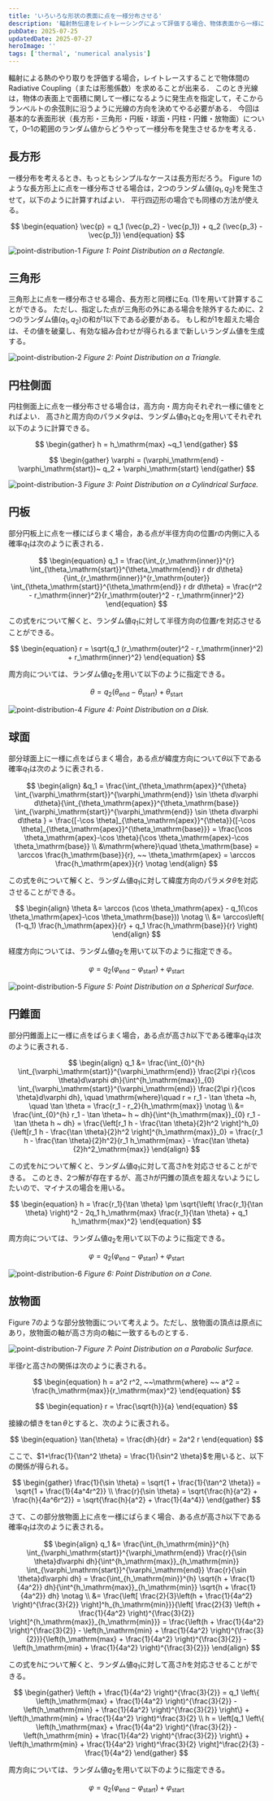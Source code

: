 ```yaml
---
title: 'いろいろな形状の表面に点を一様分布させる'
description: '輻射熱伝達をレイトレーシングによって評価する場合、物体表面から一様に光線を発生させる必要があります。今回は、長方形・三角形・円板・球面・円柱・円錐・放物面などの基本的な表面形状について、0–1の範囲のランダム値からどうやって一様分布を発生させるかを解説します。'
pubDate: 2025-07-25
updatedDate: 2025-07-27
heroImage: ''
tags: ['thermal', 'numerical analysis']
---
```


輻射による熱のやり取りを評価する場合，レイトレースすることで物体間のRadiative Coupling（または形態係数）を求めることが出来る．
このとき光線は，物体の表面上で面積に関して一様になるように発生点を指定して，そこからランベルトの余弦則に沿うように光線の方向を決めてやる必要がある．
今回は基本的な表面形状（長方形・三角形・円板・球面・円柱・円錐・放物面）について，0–1の範囲のランダム値からどうやって一様分布を発生させるかを考える．

## 長方形

一様分布を考えるとき、もっともシンプルなケースは長方形だろう。
Figure 1のような長方形上に点を一様分布させる場合は，2つのランダム値$(q_1, q_2)$を発生させて，以下のように計算すればよい．
平行四辺形の場合でも同様の方法が使える。

$$
\begin{equation}
\vec{p} = q_1 (\vec{p_2} - \vec{p_1}) + q_2 (\vec{p_3} - \vec{p_1})
\end{equation}
$$

![point-distribution-1](../figures/point-distribution-1.svg)
_Figure 1: Point Distribution on a Rectangle._

## 三角形

三角形上に点を一様分布させる場合、長方形と同様にEq. (1)を用いて計算することができる。
ただし、指定した点が三角形の外にある場合を除外するために、2つのランダム値$(q_1, q_2)$の和が1以下である必要がある。
もし和が1を超えた場合は、その値を破棄し、有効な組み合わせが得られるまで新しいランダム値を生成する。

![point-distribution-2](../figures/point-distribution-2.svg)
_Figure 2: Point Distribution on a Triangle._

## 円柱側面

円柱側面上に点を一様分布させる場合は，高方向・周方向それぞれ一様に値をとればよい．
高さ$h$と周方向のパラメタ$\varphi$は、ランダム値$q_1$と$q_2$を用いてそれぞれ以下のように計算できる。

$$
\begin{gather}
h = h_\mathrm{max} ~q_1
\end{gather}
$$

$$
\begin{gather}
\varphi = (\varphi_\mathrm{end} - \varphi_\mathrm{start})~ q_2 + \varphi_\mathrm{start}
\end{gather}
$$

![point-distribution-3](../figures/point-distribution-3.svg)
_Figure 3: Point Distribution on a Cylindrical Surface._

## 円板

部分円板上に点を一様にばらまく場合，ある点が半径方向の位置$r$の内側に入る確率$q_1$は次のように表される．

$$
\begin{equation}
q_1 = \frac{\int_{r_\mathrm{inner}}^{r} \int_{\theta_\mathrm{start}}^{\theta_\mathrm{end}} r dr d\theta}{\int_{r_\mathrm{inner}}^{r_\mathrm{outer}} \int_{\theta_\mathrm{start}}^{\theta_\mathrm{end}} r dr d\theta}
= \frac{r^2 - r_\mathrm{inner}^2}{r_\mathrm{outer}^2 - r_\mathrm{inner}^2}
\end{equation}
$$

この式を$r$について解くと、ランダム値$q_1$に対して半径方向の位置$r$を対応させることができる。

$$
\begin{equation}
r = \sqrt{q_1 (r_\mathrm{outer}^2 - r_\mathrm{inner}^2) + r_\mathrm{inner}^2}
\end{equation}
$$

周方向については、ランダム値$q_2$を用いて以下のように指定できる。

$$
\begin{equation}
\theta = q_2 (\theta_\mathrm{end} - \theta_\mathrm{start}) + \theta_\mathrm{start}
\end{equation}
$$

![point-distribution-4](../figures/point-distribution-4.svg)
_Figure 4: Point Distribution on a Disk._

## 球面

部分球面上に一様に点をばらまく場合，ある点が緯度方向について$\theta$以下である確率$q_1$は次のように表される．

$$
\begin{align}
&q_1 = \frac{\int_{\theta_\mathrm{apex}}^{\theta} \int_{\varphi_\mathrm{start}}^{\varphi_\mathrm{end}} \sin \theta d\varphi d\theta}{\int_{\theta_\mathrm{apex}}^{\theta_\mathrm{base}} \int_{\varphi_\mathrm{start}}^{\varphi_\mathrm{end}} \sin \theta d\varphi d\theta }
= \frac{[-\cos \theta]_{\theta_\mathrm{apex}}^{\theta}}{[-\cos \theta]_{\theta_\mathrm{apex}}^{\theta_\mathrm{base}}}
= \frac{\cos \theta_\mathrm{apex}-\cos \theta}{\cos \theta_\mathrm{apex}-\cos \theta_\mathrm{base}} \\
&\mathrm{where}\quad \theta_\mathrm{base} = \arccos \frac{h_\mathrm{base}}{r}, ~~ \theta_\mathrm{apex} = \arccos \frac{h_\mathrm{apex}}{r} \notag
\end{align}
$$

この式を$\theta$について解くと、ランダム値$q_1$に対して緯度方向のパラメタ$\theta$を対応させることができる。

$$
\begin{align}
\theta &= \arccos (\cos \theta_\mathrm{apex} - q_1(\cos \theta_\mathrm{apex}-\cos \theta_\mathrm{base})) \notag \\
&= \arccos\left( (1-q_1) \frac{h_\mathrm{apex}}{r} + q_1 \frac{h_\mathrm{base}}{r} \right)
\end{align}
$$

経度方向については、ランダム値$q_2$を用いて以下のように指定できる。

$$
\begin{equation}
\varphi = q_2 (\varphi_\mathrm{end} - \varphi_\mathrm{start}) + \varphi_\mathrm{start}
\end{equation}
$$

![point-distribution-5](../figures/point-distribution-5.svg)
_Figure 5: Point Distribution on a Spherical Surface._

## 円錐面

部分円錐面上に一様に点をばらまく場合，ある点が高さ$h$以下である確率$q_1$は次のように表される．

$$
\begin{align}
q_1 &= \frac{\int_{0}^{h} \int_{\varphi_\mathrm{start}}^{\varphi_\mathrm{end}} \frac{2\pi r}{\cos \theta}d\varphi dh}{\int^{h_\mathrm{max}}_{0} \int_{\varphi_\mathrm{start}}^{\varphi_\mathrm{end}} \frac{2\pi r}{\cos \theta}d\varphi dh}, \quad
\mathrm{where}\quad r = r_1 - \tan \theta ~h, \quad \tan \theta = \frac{r_1 - r_2}{h_\mathrm{max}} \notag \\
&= \frac{\int_{0}^{h} r_1 - \tan \theta~ h ~ dh}{\int^{h_\mathrm{max}}_{0} r_1 - \tan \theta h ~ dh}
= \frac{\left[r_1 h - \frac{\tan \theta}{2}h^2 \right]^h_0}{\left[r_1 h - \frac{\tan \theta}{2}h^2 \right]^{h_\mathrm{max}}_0}
= \frac{r_1 h - \frac{\tan \theta}{2}h^2}{r_1 h_\mathrm{max} - \frac{\tan \theta}{2}h^2_\mathrm{max}}
\end{align}
$$

この式を$h$について解くと、ランダム値$q_1$に対して高さ$h$を対応させることができる。
このとき、2つ解が存在するが、高さ$h$が円錐の頂点を超えないようにしたいので、マイナスの場合を用いる。

$$
\begin{equation}
h = \frac{r_1}{\tan \theta} \pm \sqrt{\left( \frac{r_1}{\tan \theta} \right)^2 - 2q_1 h_\mathrm{max} \frac{r_1}{\tan \theta} + q_1 h_\mathrm{max}^2}
\end{equation}
$$

周方向については、ランダム値$q_2$を用いて以下のように指定できる。

$$
\begin{equation}
\varphi = q_2 (\varphi_\mathrm{end} - \varphi_\mathrm{start}) + \varphi_\mathrm{start}
\end{equation}
$$

![point-distribution-6](../figures/point-distribution-6.svg)
_Figure 6: Point Distribution on a Cone._

## 放物面

Figure 7のような部分放物面について考えよう。ただし、放物面の頂点は原点にあり，放物面の軸が高さ方向の軸に一致するものとする．

![point-distribution-7](../figures/point-distribution-7.svg)
_Figure 7: Point Distribution on a Parabolic Surface._

半径$r$と高さ$h$の関係は次のように表される。

$$
\begin{equation}
h = a^2 r^2, ~~\mathrm{where} ~~ a^2 = \frac{h_\mathrm{max}}{r_\mathrm{max}^2}
\end{equation}
$$

$$
\begin{equation}
r = \frac{\sqrt{h}}{a}
\end{equation}
$$

接線の傾きを$\tan\theta$とすると、次のように表される。

$$
\begin{equation}
\tan{\theta} = \frac{dh}{dr} = 2a^2 r
\end{equation}
$$

ここで、$1+\frac{1}{\tan^2 \theta} = \frac{1}{\sin^2 \theta}$を用いると、以下の関係が得られる。

$$
\begin{gather}
\frac{1}{\sin \theta} = \sqrt{1 + \frac{1}{\tan^2 \theta}} = \sqrt{1 + \frac{1}{4a^4r^2}} \\
\frac{r}{\sin \theta} = \sqrt{\frac{h}{a^2} + \frac{h}{4a^6r^2}}
= \sqrt{\frac{h}{a^2} + \frac{1}{4a^4}}
\end{gather}
$$

さて、この部分放物面上に点を一様にばらまく場合、ある点が高さ$h$以下である確率$q_1$は次のように表される。

$$
\begin{align}
q_1 &= \frac{\int_{h_\mathrm{min}}^{h} \int_{\varphi_\mathrm{start}}^{\varphi_\mathrm{end}} \frac{r}{\sin \theta}d\varphi dh}{\int^{h_\mathrm{max}}_{h_\mathrm{min}} \int_{\varphi_\mathrm{start}}^{\varphi_\mathrm{end}} \frac{r}{\sin \theta}d\varphi dh}
= \frac{\int_{h_\mathrm{min}}^{h} \sqrt{h + \frac{1}{4a^2}} dh}{\int^{h_\mathrm{max}}_{h_\mathrm{min}} \sqrt{h + \frac{1}{4a^2}} dh} \notag \\
&= \frac{\left[ \frac{2}{3}\left(h + \frac{1}{4a^2} \right)^{\frac{3}{2}} \right]^h_{h_\mathrm{min}}}{\left[ \frac{2}{3} \left(h + \frac{1}{4a^2} \right)^{\frac{3}{2}} \right]^{h_\mathrm{max}}_{h_\mathrm{min}}}
= \frac{\left(h + \frac{1}{4a^2} \right)^{\frac{3}{2}} - \left(h_\mathrm{min} + \frac{1}{4a^2} \right)^{\frac{3}{2}}}{\left(h_\mathrm{max} + \frac{1}{4a^2} \right)^{\frac{3}{2}} - \left(h_\mathrm{min} + \frac{1}{4a^2} \right)^{\frac{3}{2}}}
\end{align}
$$

この式を$h$について解くと、ランダム値$q_1$に対して高さ$h$を対応させることができる。

$$
\begin{gather}
\left(h + \frac{1}{4a^2} \right)^{\frac{3}{2}} = q_1 \left\{ \left(h_\mathrm{max} + \frac{1}{4a^2} \right)^{\frac{3}{2}} - \left(h_\mathrm{min} + \frac{1}{4a^2} \right)^{\frac{3}{2}} \right\} + \left(h_\mathrm{min} + \frac{1}{4a^2} \right)^\frac{3}{2} \\
h = \left[q_1 \left\{ \left(h_\mathrm{max} + \frac{1}{4a^2} \right)^{\frac{3}{2}} - \left(h_\mathrm{min} + \frac{1}{4a^2} \right)^{\frac{3}{2}} \right\} + \left(h_\mathrm{min} + \frac{1}{4a^2} \right)^\frac{3}{2} \right]^\frac{2}{3} - \frac{1}{4a^2}
\end{gather}
$$

周方向については、ランダム値$q_2$を用いて以下のように指定できる。

$$
\begin{equation}
\varphi = q_2 (\varphi_\mathrm{end} - \varphi_\mathrm{start}) + \varphi_\mathrm{start}
\end{equation}
$$
